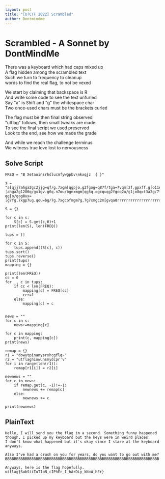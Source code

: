 ```yaml
---
layout: post
title: "[UTCTF 2022] Scrambled"
author: Dontmindme
---
```


# Scrambled - A Sonnet by DontMindMe

There was a keyboard which had caps mixed up    
A flag hidden among the scrambled text    
Such we turn to frequency to cleanup     
words to find the real flag, to not be vexed    


We start by claiming that backspace is R    
And write some code to see the text unfurled    
Say "a" is Shift and "g" the whitespace char    
Two once-used chars must be the brackets curled    


The flag must be then final string observed    
"utflag" follows, then small tweaks are made    
To see the final script we used preserved    
Look to the end, see how we made the grade    


And while we reach the challenge terminus    
We witness true love lost to nervousness    

## Solve Script

```
FREQ = "B Xetaoinsrhdlucmfywgpbv\nkxqjz  { }"

s = "a[qjj7ahga2gc2jjg=qf/g.7xgm[qgpjo,g2fgog=q87f/tga=7vqm[2f,gpxff.g[o11qfq/gm[7x,[ahga2g1286q/gx1gv.g6q.n7ou/bgnxmgm[qg6q.=gcquqg2fgcq2u/g1jo8q=t3a2g/7f4mg6f7cgc[omg[o11qfq/bgnxmg2m4=g76o.g=2f8qga2g=mouqgomgm[qg6q.n7ou/gof.co.=galay33aoj=7ga24-qg[o/gog8ux=[g7fg.7xgp7ug.qou=bg/7g.7xgcofmgm7g,7g7xmgc2m[gvqa0rrrrrrrrrrrrrrrrrrrrrrrrrrrrrrrrrrrrrrrrrrrrrrrrrrrrrrrrrrrrrrrrrrrrrr3aof.co.=bg[quqg2=gm[qgpjo,gai[71qpxjj.ayalgxmpjo,aza=xna=m2amxama27afa58a2a1[aqua5a2a5[aoua/aj.a56af7aca5[aqua]3"

S = {}

for c in s:
    S[c] = S.get(c,0)+1
print(len(S), len(FREQ))

tups = []

for c in S:
    tups.append((S[c], c))
tups.sort()
tups.reverse()
print(tups)
mapping = {}

print(len(FREQ))
cc = 0
for _, c in tups:
    if cc < len(FREQ):
        mapping[c] = FREQ[cc]
        cc+=1
    else:
        mapping[c] = c


news = ""
for c in s:
    news+=mapping[c]

for c in mapping:
    print(c, mapping[c])
print(news)

remap = {}
r1 = "dowutpinamysrxhcgflq-"
r2 = "utflaghiowunsmydcpr'v"
for i in range(len(r1)):
    remap[r1[i]] = r2[i]

newnews = ""
for c in news:
    if remap.get(c, -1)!=-1:
        newnews += remap[c]
    else:
        newnews += c

print(newnews)
```

## PlainText
```
Hello, I will send you the flag in a second. Something funny happened though, I picked up my keyboard but the keys were in weird places.
I don't know what happened but it's okay since I stare at the keyboard anyways.

Also I've had a crush on you for years, do you want to go out with me?BBBBBBBBBBBBBBBBBBBBBBBBBBBBBBBBBBBBBBBBBBBBBBBBBBBBBBBBBBBBBBBBBBBBBB

Anyways, here is the flag hopefully.  utflag{SubStiTuTIoN_cIPhEr_I_hArDLy_kNoW_hEr}
```
